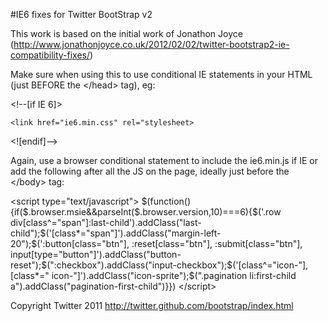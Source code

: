 #IE6 fixes for Twitter BootStrap v2

This work is based on the initial work of Jonathon Joyce (http://www.jonathonjoyce.co.uk/2012/02/02/twitter-bootstrap2-ie-compatibility-fixes/)

Make sure when using this to use conditional IE statements in your HTML (just BEFORE the &lt;/head&gt; tag), eg:

&lt;!--[if IE 6]&gt;   
 
	<link href="ie6.min.css" rel="stylesheet>
	
&lt;![endif]--&gt;


Again, use a browser conditional statement to include the ie6.min.js if IE or add the following after all the JS on the page, ideally just before the &lt;/body&gt; tag:

&lt;script type="text/javascript"&gt;
$(function(){if($.browser.msie&&parseInt($.browser.version,10)===6){$('.row div[class^="span"]:last-child').addClass("last-child");$('[class*="span"]').addClass("margin-left-20");$(':button[class="btn"], :reset[class="btn"], :submit[class="btn"], input[type="button"]').addClass("button-reset");$(":checkbox").addClass("input-checkbox");$('[class^="icon-"], [class*=" icon-"]').addClass("icon-sprite");$(".pagination li:first-child a").addClass("pagination-first-child")}})
&lt;/script&gt;


Copyright Twitter 2011
http://twitter.github.com/bootstrap/index.html
